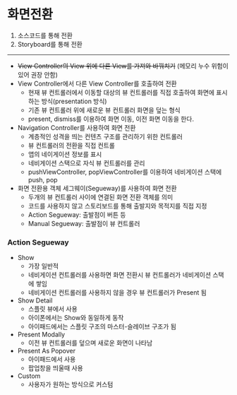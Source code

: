 # 화면전환
1. 소스코드를 통해 전환
2. Storyboard를 통해 전환
---
- ~~View Controller의 View 위에 다른 View를 가져와 바꿔치기~~ (메모리 누수 위험이 있어 권장 안함)
- View Controller에서 다른 View Controller를 호출하여 전환
  - 현재 뷰 컨트롤러에서 이동할 대상의 뷰 컨트롤러를 직접 호출하여 화면에 표시하는 방식(presentation 방식)
  - 기존 뷰 컨트롤러 위에 새로운 뷰 컨트롤러 화면을 덮는 형식
  - present, dismiss를 이용하여 화면 이동, 이전 화면 이동을 한다.
- Navigation Controller를 사용하여 화면 전환
  - 계층적인 성격을 띄는 컨텐츠 구조를 관리하기 위한 컨트롤러
  - 뷰 컨트롤러의 전환을 직접 컨트롤
  - 앱의 네이게이션 정보를 표시
  - 네비게이션 스택으로 자식 뷰 컨트롤러를 관리
  - pushViewController, popViewController를 이용하여 네비게이션 스택에 push, pop
- 화면 전환용 객체 세그웨이(Segueway)를 사용하여 화면 전환
  - 두개의 뷰 컨트롤러 사이에 연결된 화면 전환 객체를 의미
  - 코드를 사용하지 않고 스토리보드를 통해 출발지와 목적지를 직접 지정
  - Action Segueway: 출발점이 버튼 등
  - Manual Segueway: 출발점이 뷰 컨트롤러
### Action Segueway
- Show
  - 가장 일반적
  - 네비게이션 컨트롤러를 사용하면 화면 전환시 뷰 컨트롤러가 네비게이션 스택에 쌓임
  - 네비게이션 컨트롤러를 사용하지 않을 경우 뷰 컨트롤러가 Present 됨
- Show Detail
  - 스플릿 뷰에서 사용
  - 아이폰에서는 Show와 동일하게 동작
  - 아이패드에서는 스플릿 구조의 마스터-슬레이브 구조가 됨
- Present Modally
  - 이전 뷰 컨트롤러를 덮으며 새로운 화면이 나타남
- Present As Popover
  - 아이패드에서 사용
  - 팝업창을 띄울때 사용
- Custom
  - 사용자가 원하는 방식으로 커스텀